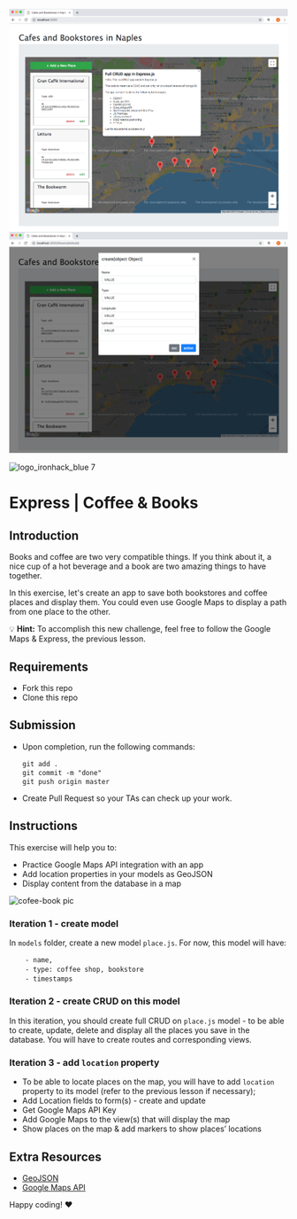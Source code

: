 ![app_spalshscreen_screenshot](Screen%20Shot%202019-03-10%20at%2007.37.24.png)
![modal_window_screenshot](Screen%20Shot%202019-03-09%20at%2017.07.58.png)

![logo_ironhack_blue 7](https://user-images.githubusercontent.com/23629340/40541063-a07a0a8a-601a-11e8-91b5-2f13e4e6b441.png)

# Express | Coffee & Books

## Introduction

Books and coffee are two very compatible things. If you think about it, a nice cup of a hot beverage and a book are two amazing things to have together.

In this exercise, let's create an app to save both bookstores and coffee places and display them. You could even use Google Maps to display a path from one place to the other.

:bulb: **Hint:** To accomplish this new challenge, feel free to follow the Google Maps & Express, the previous lesson.


## Requirements

- Fork this repo
- Clone this repo

## Submission

- Upon completion, run the following commands:

  ```
  git add .
  git commit -m "done"
  git push origin master
  ```

- Create Pull Request so your TAs can check up your work.

## Instructions

This exercise will help you to:
- Practice Google Maps API integration with an app
- Add location properties in your models as GeoJSON
- Display content from the database in a map

![cofee-book pic](https://s3-eu-west-1.amazonaws.com/ih-materials/uploads/upload_141038aa0f5ce10c722722400bfdc6d5.jpg)


### Iteration 1 - create model

In `models` folder, create a new model `place.js`. For now, this model will have:

```bash
    - name,
    - type: coffee shop, bookstore
    - timestamps 
```

### Iteration 2 - create CRUD on this model

In this iteration, you should create full CRUD on `place.js` model - to be able to create, update, delete and display all the places you save in the database. You will have to create routes and corresponding views.

### Iteration 3 - add `location` property

- To be able to locate places on the map, you will have to add `location` property to its model (refer to the previous lesson if necessary);
- Add Location fields to form(s) - create and update
- Get Google Maps API Key
- Add Google Maps to the view(s) that will display the map
- Show places on the map & add markers to show places’ locations


## Extra Resources
- [GeoJSON](http://geojson.org/geojson-spec.html#introduction)
- [Google Maps API](https://developers.google.com/maps/)

Happy coding! :heart:


